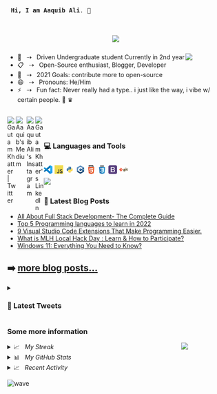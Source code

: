 
<pre> <b>Hi, I am Aaquib Ali</b>. 👋</pre>

<h1 align="center">
  <a href="#">
    <img src="https://readme-typing-svg.herokuapp.com/?lines=Never,+really+had+a+type...;i+just+like+the+way...;i+vibe+w/+certain+people+♛&center=true&size=20">
  </a>
</h1>

<img align="right" width=90px src="https://media.giphy.com/media/zJ3V6Ot51H8Y0/giphy.gif">

- 🔭 &nbsp; ⇢  &nbsp; Driven Undergraduate student Currently in 2nd year 
- 📋 &nbsp; ⇢  &nbsp; Open-Source enthusiast, Blogger, Developer
- 🤝 &nbsp; ⇢  &nbsp; 2021 Goals: contribute more to open-source 
- 😄 &nbsp; ⇢  &nbsp; Pronouns: He/Him
- ⚡ &nbsp; ⇢  &nbsp; Fun fact: Never really had a type.. i just like the way, i vibe w/ certain people. 🖤 ♛

<br>
 

<a href="https://twitter.com/dev_aaquib">
<img align="left" alt="Gautam Khatter | Twitter" width="20px" src="https://raw.githubusercontent.com/peterthehan/peterthehan/master/assets/twitter.svg" title="Follow me on Twitter" />
   

<a href ="https://aaquibdev.medium.com/">
<img align="left" alt="Aaquib's Medium" width="25px" src="https://edent.github.io/SuperTinyIcons/images/svg/medium.svg" title="Read my articles on Medium" />
 
  
<a href="https://instagram.com/ali.aaquib_">
<img align="left" src="https://raw.githubusercontent.com/rahuldkjain/github-profile-readme-generator/master/src/images/icons/Social/instagram.svg" alt="Aaquib Ali's Instagram" width="20" title="Follow me on Instagram"/>

        
<a href="https://www.linkedin.com/in/aaquib-ali">
<img align="left" alt="Gautam Khatter's LinkedIn" width="20px" src="https://raw.githubusercontent.com/peterthehan/peterthehan/master/assets/linkedin.svg" title="Connect with me on LinkedIn" />
 
 
</a>
<br>
<br>


### 💻 Languages and Tools

<code><img height="20" src="https://raw.githubusercontent.com/github/explore/80688e429a7d4ef2fca1e82350fe8e3517d3494d/topics/visual-studio-code/visual-studio-code.png"></code>
<code><img height="20" src="https://raw.githubusercontent.com/github/explore/80688e429a7d4ef2fca1e82350fe8e3517d3494d/topics/javascript/javascript.png"></code>
<code><img height="20" src="https://raw.githubusercontent.com/github/explore/80688e429a7d4ef2fca1e82350fe8e3517d3494d/topics/python/python.png"></code>
<code><img height="20" src="https://raw.githubusercontent.com/github/explore/80688e429a7d4ef2fca1e82350fe8e3517d3494d/topics/cpp/cpp.png"></code>
<code><img height = "20" src = "https://raw.githubusercontent.com/github/explore/80688e429a7d4ef2fca1e82350fe8e3517d3494d/topics/html/html.png"></code>
<code><img height = "20" src = "https://raw.githubusercontent.com/github/explore/80688e429a7d4ef2fca1e82350fe8e3517d3494d/topics/css/css.png"></code>
<code><img height = "20" src = "https://raw.githubusercontent.com/github/explore/80688e429a7d4ef2fca1e82350fe8e3517d3494d/topics/bootstrap/bootstrap.png"></code>
<code><img height="20" src="https://raw.githubusercontent.com/github/explore/80688e429a7d4ef2fca1e82350fe8e3517d3494d/topics/git/git.png"></code>
<code> <img height="20" src="https://www.freepnglogos.com/uploads/logo-mysql-png/logo-mysql-mysql-logo-png-images-are-download-crazypng-21.png"> </code>
------------------

### 📕 Latest Blog Posts
<!-- BLOG-POST-LIST:START -->
- [All About Full Stack Development- The Complete Guide](https://enlear.academy/all-about-full-stack-development-the-complete-guide-3eab236046d9?source=rss-ab31787d3f79------2)
- [Top 5 Programming languages to learn in 2022](https://enlear.academy/top-5-programming-languages-to-learn-in-2022-27f5d21ca6bc?source=rss-ab31787d3f79------2)
- [9 Visual Studio Code Extensions That Make Programming Easier.](https://medium.com/geekculture/9-visual-studio-code-extensions-that-make-programming-easier-6bbdacc15b6?source=rss-ab31787d3f79------2)
- [What is MLH Local Hack Day : Learn &amp; How to Participate?](https://aaquibdev.medium.com/what-is-mlh-local-hack-day-learn-how-to-participate-daf84fde173c?source=rss-ab31787d3f79------2)
- [Windows 11: Everything You Need to Know?](https://aaquibdev.medium.com/windows-11-everything-you-need-to-know-9b82d308f062?source=rss-ab31787d3f79------2)
<!-- BLOG-POST-LIST:END -->

  
➡️ [more blog posts...](https://aaquibdev.medium.com/)
------------------

<details>  
  <summary> <h3>📱 Latest Tweets </h3> </summary>
  
<!-- TWITTER:START -->
- [@dev_aaquib: Eid Mubarak everyone ✨🌛No matter where you are or what you are doing, remember that Allah is always with you to help and guide you in every important step of your life.May this Eid fill your life with the brightest of colours. wishing you and your family a very happy Eid!](https://twitter.com/dev_aaquib/status/1521392731712475136)
- [@holidayhackss: Another Giveaway is here 💥🥳If you missed out on the previous one then here&#39;s one more chance 😌We are giving away awesome swags and tshirt 🤟🏻.](https://twitter.com/holidayhackss/status/1519000975956058112)
- [@holidayhackss: Hurry Up Guys the Giveaways are starting ON 🥳! We are giving away awesome SWAGS and TSHIRT 🤟🏻. To enter this giveaway please make sure the steps mentioned below are followed](https://twitter.com/holidayhackss/status/1517946182302978049)
- [@dev_aaquib: Woot! I&#39;m attending I/O. Are you?  #GoogleIO](https://twitter.com/dev_aaquib/status/1517146174310207488)
- [@Prathamesh_117: 🚀 @hackthisfall City Meetup Series Part 2📍Pune Edition!💙 All The People I met there were awesome &amp; I had really cool conversations with all of them! ✨Hope you all had fun🙌Until Next Time, Pune! 👋](https://twitter.com/Prathamesh_117/status/1516403207894827014)
<!-- TWITTER:END -->
  
------------------
 </details> 
  
### Some more information 

 <img align="right" width=100px src="https://media.giphy.com/media/YMXLTqI8MWFoEK5vwn/giphy.gif">
 

<details>
  <summary> 📈 &nbsp; <i>My Streak</i></summary>
  

  [![GitHub Streak](http://github-readme-streak-stats.herokuapp.com?user=devaaquib&theme=dracula&hide_border=true)](https://git.io/streak-stats)
</details>
 
  <details>
   <summary> 📊 &nbsp; <i>My GitHub Stats</i></summary>
    
  
 [![Gautam's GitHub stats](https://github-readme-stats.vercel.app/api?username=devaaquib&show_icons=true&theme=dracula&count_private=true)](https://github.com/anuraghazra/github-readme-stats)
 </details>

    
  <details>
  <summary> 📈 &nbsp; <i>Recent Activity</i></summary>
    
   <!--START_SECTION:activity-->
1. 🗣 Commented on [#846](https://github.com/SauravMukherjee44/Aec-Library-Website/issues/846) in [SauravMukherjee44/Aec-Library-Website](https://github.com/SauravMukherjee44/Aec-Library-Website)
2. 🗣 Commented on [#850](https://github.com/SauravMukherjee44/Aec-Library-Website/issues/850) in [SauravMukherjee44/Aec-Library-Website](https://github.com/SauravMukherjee44/Aec-Library-Website)
3. 🗣 Commented on [#851](https://github.com/SauravMukherjee44/Aec-Library-Website/issues/851) in [SauravMukherjee44/Aec-Library-Website](https://github.com/SauravMukherjee44/Aec-Library-Website)
4. ❗️ Closed issue [#852](https://github.com/SauravMukherjee44/Aec-Library-Website/issues/852) in [SauravMukherjee44/Aec-Library-Website](https://github.com/SauravMukherjee44/Aec-Library-Website)
5. 🗣 Commented on [#853](https://github.com/SauravMukherjee44/Aec-Library-Website/issues/853) in [SauravMukherjee44/Aec-Library-Website](https://github.com/SauravMukherjee44/Aec-Library-Website)
   <!--END_SECTION:activity-->
---
 </details>   

<!---
devaaquib/devaaquib is a ✨ special ✨ repository because its `README.md` (this file) appears on your GitHub profile.
You can click the Preview link to take a look at your changes.
--->

![wave](https://user-images.githubusercontent.com/29425781/154565641-d52e2a87-7a1b-4323-a9c0-57a853ca06ef.png)
